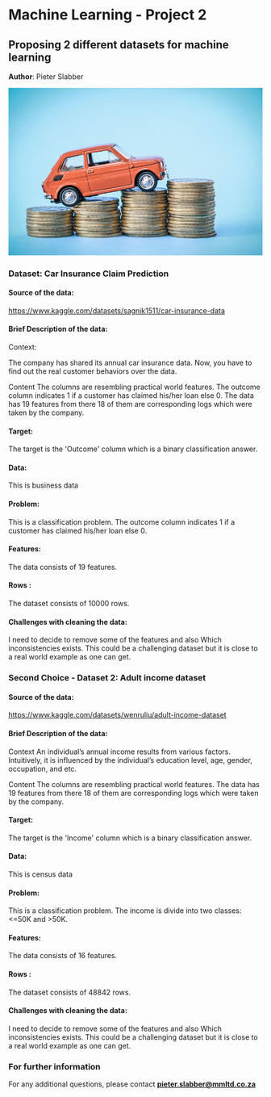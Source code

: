 # Machine Learning - Project 2
## Proposing 2 different datasets for machine learning

**Author**: Pieter Slabber

![alt text](https://github.com/SlabberP/Machine-Learning-Practice-Solutions/blob/main/carInsur.jpg)

### Dataset: Car Insurance Claim Prediction

#### Source of the data:

https://www.kaggle.com/datasets/sagnik1511/car-insurance-data 


#### Brief Description of the data:
Context:

The company has shared its annual car insurance data. Now, you have to find out the real customer behaviors over the data.

Content
The columns are resembling practical world features.
The outcome column indicates 1 if a customer has claimed his/her loan else 0.
The data has 19 features from there 18 of them are corresponding logs which were taken by the company.

#### Target:
The target is the 'Outcome' column which is a binary classification answer.

#### Data:
This is business data

#### Problem:
This is a classification problem. The outcome column indicates 1 if a customer has claimed his/her loan else 0.

#### Features:
The data consists of 19 features.

#### Rows :
The dataset consists of 10000 rows.

#### Challenges with cleaning the data:
I need to decide to remove some of the features and also Which inconsistencies exists. This could be a challenging dataset but it is close to a real world example as one can get.

### Second Choice - Dataset 2: Adult income dataset

#### Source of the data:

https://www.kaggle.com/datasets/wenruliu/adult-income-dataset

#### Brief Description of the data:
Context
An individual’s annual income results from various factors. Intuitively, it is influenced by the individual’s education level, age, gender, occupation, and etc.

Content
The columns are resembling practical world features.
The data has 19 features from there 18 of them are corresponding logs which were taken by the company.

#### Target:
The target is the 'Income' column which is a binary classification answer.

#### Data:
This is census data

#### Problem:
This is a classification problem. The income is divide into two classes: <=50K and >50K.

#### Features:
The data consists of 16 features.

#### Rows :
The dataset consists of 48842 rows.

#### Challenges with cleaning the data:
I need to decide to remove some of the features and also Which inconsistencies exists. This could be a challenging dataset but it is close to a real world example as one can get.

### For further information

For any additional questions, please contact **pieter.slabber@mmltd.co.za**
